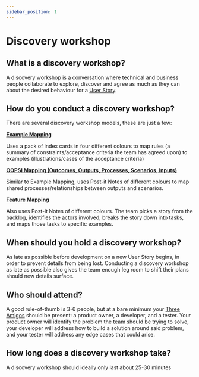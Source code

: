 ```yaml
---
sidebar_position: 1
---
```


# Discovery workshop

## What is a discovery workshop?

A discovery workshop is a conversation where technical and business people collaborate to explore, discover and agree as much as they can about the desired behaviour for a [User Story](/docs/terms/user-story/).

## How do you conduct a discovery workshop?

There are several discovery workshop models, these are just a few:

[**Example Mapping**](/docs/bdd/example-mapping/)

Uses a pack of index cards in four different colours to map rules (a summary of constraints/acceptance criteria the team has agreed upon) to examples (illustrations/cases of the acceptance criteria)

[**OOPSI Mapping (Outcomes, Outputs, Processes, Scenarios, Inputs)**](https://jennyjmar.com/2016/04/16/bdd-discovery-and-oopsi/)

Similar to Example Mapping, uses Post-it Notes of different colours to map shared processes/relationships between outputs and scenarios.

[**Feature Mapping**](https://johnfergusonsmart.com/feature-mapping-a-simpler-path-from-stories-to-executable-acceptance-criteria/)

Also uses Post-it Notes of different colours.  The team picks a story from the backlog, identifies the actors involved, breaks the story down into tasks, and maps those tasks to specific examples.

## When should you hold a discovery workshop?

As late as possible before development on a new User Story begins, in order to prevent details from being lost. Conducting a discovery workshop as late as possible also gives the team enough leg room to shift their plans should new details surface.

## Who should attend?

A good rule-of-thumb is 3-6 people, but at a bare minimum your [Three Amigos](/docs/bdd/who-does-what/#the-three-amigos/) should be present: a product owner, a developer, and a tester.  Your product owner will identify the problem the team should be trying to solve, your developer will address how to build a solution around said problem, and your tester will address any edge cases that could arise.

## How long does a discovery workshop take?

A discovery workshop should ideally only last about 25-30 minutes
